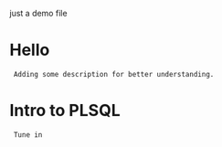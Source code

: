 just a demo file
# Hello
     Adding some description for better understanding.

# Intro to PLSQL

     Tune in
